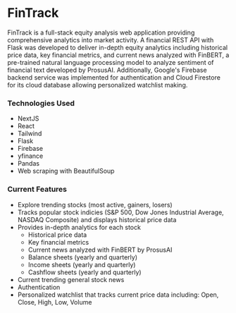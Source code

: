 # FinTrack

FinTrack is a full-stack equity analysis web application providing comprehensive analytics into market activity. A financial REST API with Flask was developed to deliver in-depth equity analytics including historical price data, key financial metrics, and current news analyzed with FinBERT, a pre-trained natural language processing model to analyze sentiment of financial text developed by ProsusAI. Additionally, Google's Firebase backend service was implemented for authentication and Cloud Firestore for its cloud database allowing personalized watchlist making.

### Technologies Used
- NextJS
- React
- Tailwind
- Flask
- Firebase
- yfinance
- Pandas
- Web scraping with BeautifulSoup

### Current Features
- Explore trending stocks (most active, gainers, losers)
- Tracks popular stock indicies (S&P 500, Dow Jones Industrial Average, NASDAQ Composite) and displays historical price data
- Provides in-depth analytics for each stock
  - Historical price data
  - Key financial metrics
  - Current news analyzed with FinBERT by ProsusAI
  - Balance sheets (yearly and quarterly)
  - Income sheets (yearly and quarterly)
  - Cashflow sheets (yearly and quarterly)
- Current trending general stock news
- Authentication
- Personalized watchlist that tracks current price data including: Open, Close, High, Low, Volume
